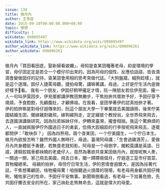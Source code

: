 ```yaml
---
issue: 138
title: 做月內
author: 王秀容
date: 2015-09-10T00:00:00.000+08:00
topic: 懷想
difficulty: 1
wikidata: Q98095497
wikidata_link: https://www.wikidata.org/wiki/Q98095497
author_wikidata_link: https://www.wikidata.org/wiki/Q98096261
author_wikidata: Q98096261
---
```

做月內「買田看田底，娶新婦看娘嬭」，毋知是查某囝種著老母，抑是環境的學習，母仔囝定定是若仝一个模仔印出來的。因為阿母的個性、反應佮話語，沓沓滴滴會變做囡仔的記持，查某囝會用相的思考來做代誌。「大狗盤牆，細狗趁樣」，就是這个道理。囡仔人捷罵毋聽，捷拍毋驚，講嘛著講，毋過，上好是佇生活內底做好樣予𪜶看。
我有一个朋友，伊囡仔飼甲攏足才情，阮一陣朋友若佮伊見面，攏一人一句叫伊莫囥步，伊見擺都講伊教囝無撇步，干焦拍拚共厝款予好，予囡仔穿予燒燒，予食飽飽，先顧腹肚，才顧佛祖。在我看，是囝學著伊的認真拍拚才著。
伊的拍拚嘛是對母仔遐傳來的，阮這个朋友大學一下畢業就去美國讀冊，後來佇美國結婚生囝，閣嫁雞對雞飛，嫁狗綴狗走，定定綴彼个教授翁，全世界飛來飛去，去逐國演講做研究。因為阮若姊妹仔伴，伊轉來臺灣，攏會相揣。我這个驚麻煩的人，一直誠佩服伊佇外國過日子的勇氣，佮揹大跤細跤的行李按呢飛來飛去，逐擺都問伊：「敢袂忝？」
因為四界飛，兩个查某囝，一个佇美國生，一个佇日本生。做月內欲按怎咧？雖然外國人無時行，毋過，臺灣阿母講：「生會過雞酒芳」，愛做月內共身體侹予勇健，若無食老就知影。阿母是一个毋捌字，閣較莫講是英語、日語，連騎跤踏車都袂曉的老歲仔人，竟然為著欲共查某囝做月內，就按呢無人牽，一關過一關，家己飛去美國，飛去日本，閣一蹛蹛兩個月，佇遐逐工踅市仔買菜、買物攏總來。
母親的拍拚，毋但佇日常生活，伊的恩情會遐爾大，是因為拄著代誌，干焦想著顧囝，啥物攏毋驚！咱捌聽過火燒厝的現場，有老母用身軀共囡仔掩咧，犧牲家己的性命，予囡仔平安無事。新聞嘛捌看過，有老母一下拄著危險，先共囡仔擲去安全的所在，家己袂赴走煞無命去，這就是偉大的母愛。